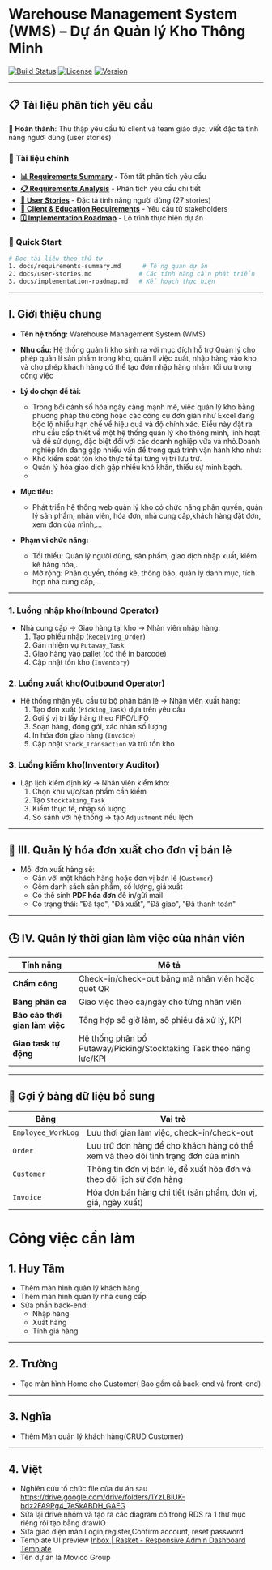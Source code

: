  # Warehouse Management System (WMS) – Dự án Quản lý Kho Thông Minh

[![Build Status](https://img.shields.io/badge/build-passing-brightgreen)](https://github.com/Tamnhhe/Warehouse-Management-System)
[![License](https://img.shields.io/badge/license-ISC-blue)](LICENSE)
[![Version](https://img.shields.io/badge/version-1.0.0-blue)](package.json)

---

## 📋 Tài liệu phân tích yêu cầu

**🎯 Hoàn thành**: Thu thập yêu cầu từ client và team giáo dục, viết đặc tả tính năng người dùng (user stories)

### 📑 Tài liệu chính
- **[📊 Requirements Summary](docs/requirements-summary.md)** - Tóm tắt phân tích yêu cầu
- **[📋 Requirements Analysis](docs/requirements-analysis.md)** - Phân tích yêu cầu chi tiết  
- **[👥 User Stories](docs/user-stories.md)** - Đặc tả tính năng người dùng (27 stories)
- **[🤝 Client & Education Requirements](docs/client-education-requirements.md)** - Yêu cầu từ stakeholders
- **[🗓️ Implementation Roadmap](docs/implementation-roadmap.md)** - Lộ trình thực hiện dự án

### 🚀 Quick Start
```bash
# Đọc tài liệu theo thứ tự
1. docs/requirements-summary.md      # Tổng quan dự án
2. docs/user-stories.md             # Các tính năng cần phát triển  
3. docs/implementation-roadmap.md   # Kế hoạch thực hiện
```

---

## **I. Giới thiệu chung**

* **Tên hệ thống:** Warehouse Management System (WMS)
* **Nhu cầu:** Hệ thống quản lí kho sinh ra với mục đích hỗ trợ Quản lý cho phép quản lí sản phẩm trong kho, quản lí việc xuất, nhập hàng vào kho và cho phép khách hàng có thể tạo đơn nhập hàng nhằm tối ưu trong công việc
* **Lý do chọn đề tài:**

  * Trong bối cảnh số hóa ngày càng mạnh mẽ, việc quản lý kho bằng phương pháp thủ công hoặc các công cụ đơn giản như Excel đang bộc lộ nhiều hạn chế về hiệu quả và độ chính xác. Điều này đặt ra nhu cầu cấp thiết về một hệ thống quản lý kho thông minh, linh hoạt và dễ sử dụng, đặc biệt đối với các doanh nghiệp vừa và nhỏ.Doanh nghiệp lớn đang gặp nhiều vấn đề trong quá trình vận hành kho như:
  * Khó kiểm soát tồn kho thực tế tại từng vị trí lưu trữ.
  * Quản lý hóa giao dịch gặp nhiều khó khăn, thiếu sự minh bạch.
  * 
* **Mục tiêu:**

  * Phát triển hệ thống web quản lý kho có chức năng phân quyền, quản lý sản phẩm, nhân viên, hóa đơn, nhà cung cấp,khách hàng đặt đơn, xem đơn của mình,...
* **Phạm vi chức năng:**

  * Tối thiểu: Quản lý người dùng, sản phẩm, giao dịch nhập xuất, kiểm kê hàng hóa,.
  * Mở rộng: Phân quyền, thống kê, thông báo, quản lý danh mục, tích hợp nhà cung cấp,...

---

### 1. **Luồng nhập kho(Inbound Operator)**

* Nhà cung cấp → Giao hàng tại kho → Nhân viên nhập hàng:
  1. Tạo phiếu nhập (`Receiving_Order`)
  2. Gán nhiệm vụ `Putaway_Task`
  3. Giao hàng vào pallet (có thể in barcode)
  4. Cập nhật tồn kho (`Inventory`)

### 2. **Luồng xuất kho(Outbound Operator)**

* Hệ thống nhận yêu cầu từ bộ phận bán lẻ → Nhân viên xuất hàng:
  1. Tạo đơn xuất (`Picking_Task`) dựa trên yêu cầu
  2. Gợi ý vị trí lấy hàng theo FIFO/LIFO
  3. Soạn hàng, đóng gói, xác nhận số lượng
  4. In hóa đơn giao hàng (`Invoice`)
  5. Cập nhật `Stock_Transaction` và trừ tồn kho

### 3. **Luồng kiểm kho(Inventory Auditor)**

* Lập lịch kiểm định kỳ → Nhân viên kiểm kho:
  1. Chọn khu vực/sản phẩm cần kiểm
  2. Tạo `Stocktaking_Task`
  3. Kiểm thực tế, nhập số lượng
  4. So sánh với hệ thống → tạo `Adjustment` nếu lệch

---

## 🧾 **III. Quản lý hóa đơn xuất cho đơn vị bán lẻ**

* Mỗi đơn xuất hàng sẽ:
  * Gắn với một khách hàng hoặc đơn vị bán lẻ (`Customer`)
  * Gồm danh sách sản phẩm, số lượng, giá xuất
  * Có thể sinh **PDF hóa đơn** để in/gửi mail
  * Có trạng thái: "Đã tạo", "Đã xuất", "Đã giao", "Đã thanh toán"

---

## 🕒 **IV. Quản lý thời gian làm việc của nhân viên**

| **Tính năng**                     | **Mô tả**                                                         |
| ----------------------------------------- | ------------------------------------------------------------------------- |
| **Chấm công**                     | Check-in/check-out bằng mã nhân viên hoặc quét QR                   |
| **Bảng phân ca**                  | Giao việc theo ca/ngày cho từng nhân viên                            |
| **Báo cáo thời gian làm việc** | Tổng hợp số giờ làm, số phiếu đã xử lý, KPI                    |
| **Giao task tự động**            | Hệ thống phân bổ Putaway/Picking/Stocktaking Task theo năng lực/KPI |

---

## 📌 **Gợi ý bảng dữ liệu bổ sung**

| **Bảng**      | **Vai trò**                                                                                   |
| -------------------- | ---------------------------------------------------------------------------------------------------- |
| `Employee_WorkLog` | Lưu thời gian làm việc, check-in/check-out                                                       |
| `Order`            | Lưu trữ đơn hàng để cho khách hàng có thể xem và theo dõi tình trạng đơn của mình |
| `Customer`         | Thông tin đơn vị bán lẻ, để xuất hóa đơn và theo dõi lịch sử đơn hàng             |
| `Invoice`          | Hóa đơn bán hàng chi tiết (sản phẩm, đơn vị, giá, ngày xuất)                           |

# Công việc cần làm

## 1. Huy Tâm

- Thêm màn hình quản lý khách hàng
- Thêm màn hình quản lý nhà cung cấp
- Sửa phần back-end:
  - Nhập hàng
  - Xuất hàng
  - Tính giá hàng

---

## 2. Trường

- Tạo màn hình Home cho Customer( Bao gồm cả back-end và front-end)

---

## 3. Nghĩa

- Thêm Màn quản lý khách hàng(CRUD Customer)

---

## 4. Việt

- Nghiên cứu tổ chức file của dự  án sau https://drive.google.com/drive/folders/1YzLBlUK-bdz2FA9Pg4_7eSkABDH_GAEG
- Sửa lại drive nhóm và tạo ra các diagram có trong RDS ra 1 thư mục riêng rồi tạo bằng drawIO
- Sửa giao diện màn Login,register,Confirm account, reset password
- Template UI preview [Inbox | Rasket - Responsive Admin Dashboard Template](https://techzaa.in/rasket/admin/apps-email.html)
- Tên dự án là Movico Group
